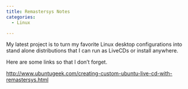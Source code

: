 ```yaml
---
title: Remastersys Notes
categories:
  - Linux

---
```

My latest project is to turn my favorite Linux desktop configurations into stand alone distributions that I can run as LiveCDs or install anywhere.

Here are some links so that I don&#8217;t forget.

http://www.ubuntugeek.com/creating-custom-ubuntu-live-cd-with-remastersys.html